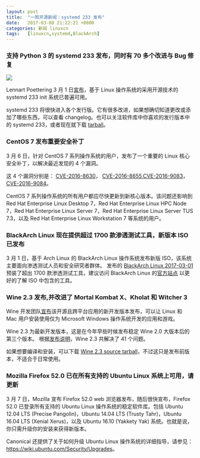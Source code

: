 ```yaml
---
layout: post
title:	"一周开源新闻：systemd 233 发布"
date:	2017-03-08 21:22:21 +0800 
categories:	新闻 linuxcn 
tags:	[linuxcn,systemd,BlackArch]
---
```



### 支持 Python 3 的 systemd 233 发布，同时有 70 多个改进与 Bug 修复


![](/Asserts/Images//attachment/album/201703/08/212153pwlww9yr22zrhwla.jpg)


Lennart Poettering 3 月 1 日[宣布](https://lists.freedesktop.org/archives/systemd-devel/2017-March/038419.html)，基于 Linux 操作系统的采用开源技术的 systemd 233 init 系统已普遍可用。


systemd 233 将很快进入各个发行版。它有很多改进，如果想确切知道更改或添加了哪些东西，可以查看 changelog。也可以关注软件库中你喜欢的发行版本中的 systemd 233，或者现在就下载 [tarball](http://linux.softpedia.com/get/System/Hardware/systemd-2863.shtml)。


### CentOS 7 发布重要安全补丁


3 月 6 日，针对 CentOS 7 系列操作系统的用户，发布了一个重要的 Linux 核心安全补丁，以解决最近发现的 4 个漏洞。


这 4 个漏洞分别是： [CVE-2016-8630](https://www.redhat.com/security/Asserts/Images//cve/CVE-2016-8630.html)， [CVE-2016-8655](https://www.redhat.com/security/Asserts/Images//cve/CVE-2016-8655.html),[CVE-2016-9083](https://www.redhat.com/security/Asserts/Images//cve/CVE-2016-9083.html)，[CVE-2016-9084](https://www.redhat.com/security/Asserts/Images//cve/CVE-2016-9084.html)。


CentOS 7 系列操作系统的所有用户都应尽快更新到新核心版本。该问题还影响到 Red Hat Enterprise Linux Desktop 7，Red Hat Enterprise Linux HPC Node 7，Red Hat Enterprise Linux Server 7，Red Hat Enterprise Linux Server TUS 7.3，以及 Red Hat Enterprise Linux Workstation 7 等系统的用户。


### BlackArch Linux 现在提供超过 1700 款渗透测试工具，新版本 ISO 已发布


3 月 1 日，基于 Arch Linux 的 BlackArch Linux 操作系统发布新版 ISO，该系统主要面向渗透测试人员和安全研究者群体。 发布的 [BlackArch Linux 2017-03-01](https://blackarch.org/blog.html) 预装了超出 1700 款渗透测试工具，建议访问 BlackArch Linux 的[官方站点](https://blackarch.org/) 以更好的了解 ISO 中包含的工具。


### Wine 2.3 发布,并改进了 Mortal Kombat X、Kholat 和 Witcher 3


Wine 开发团队[宣布](https://www.winehq.org/news/2017030301)该开源且跨平台应用的新开发版本发布，可以让 Linux 和 Mac 用户安装使用仅为 Microsoft Windows 操作系统开发的应用和游戏。


Wine 2.3 为最新开发版本，这是在今年早些时候发布稳定 Wine 2.0 大版本后的第三个版本。 根据[发布说明](https://www.winehq.org/announce/2.3)，Wine 2.3 共解决了 41 个问题。


如果想要编译和安装，可以下载 [Wine 2.3 source tarball](http://linux.softpedia.com/get/System/Emulators/Wine-148.shtml)，不过这只是发布前版本，不适合于日常使用。


### Mozilla Firefox 52.0 已在所有支持的 Ubuntu Linux 系统上可用，请更新


3 月 7 日，Mozilla 宣布 Firefox 52.0 web 浏览器发布，随后很快宣布，Firefox 52.0 已登录所有支持的 Ubuntu Linux 操作系统的稳定软件库。包括 Ubuntu 12.04 LTS (Precise Pangolin)，Ubuntu 14.04 LTS (Trusty Tahr)，Ubuntu 16.04 LTS (Xenial Xerus)，以及 Ubuntu 16.10 (Yakkety Yak) 系统。也就是说，你只需升级你的安装来获得新版本。


Canonical 还提供了关于如何升级 Ubuntu Linux 操作系统的详细指导，请参见： <https://wiki.ubuntu.com/Security/Upgrades>。

